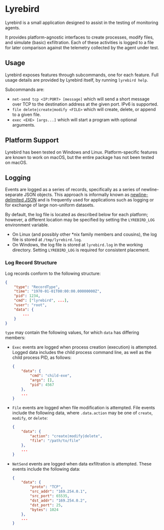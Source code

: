Lyrebird
========

Lyrebird is a small application designed to assist in the testing of
monitoring agents.

It provides platform-agnostic interfaces to create processes, modify
files, and simulate (basic) exfiltration. Each of these activities is
logged to a file for later comparison against the telemetry collected
by the agent under test.

## Usage

Lyrebird exposes features through subcommands, one for each feature.
Full usage details are provided by Lyrebird itself, by running
`lyrebird help`.

Subcommands are:

- `net-send tcp <IP:PORT> [message]` which will send a short message
  over TCP to the destination address at the given port. IPv6 is
  supported.
- `file delete|create|modify <FILE>` which will create, delete, or
  append to a given file.
- `exec <EXE> [args...]` which will start a program with optional
  arguments.

## Platform Support

Lyrebird has been tested on Windows and Linux. Platform-specific
features are known to work on macOS, but the entire package has not
been tested on macOS.

## Logging

Events are logged as a series of records, specifically as a series of
newline-separate JSON objects. This approach is informally known as
[newline-delimited JSON](http://ndjson.org/) and is frequently used
for applications such as logging or for exchange of large non-uniform
datasets.

By default, the log file is located as described below for each
platform; however, a different location may be specified by setting
the `LYREBIRD_LOG` environment variable.

- On Linux (and possibly other \*nix family members and cousins), the
  log file is stored at `/tmp/lyrebird.log`.
- On Windows, the log file is stored at `lyrebird.log` in the working
  directory. Setting `LYREBIRD_LOG` is required for consistent
  placement.

### Log Record Structure

Log records conform to the following structure:

```json
{
    "type": "RecordType",
    "time": "1970-01-01T00:00:00.00000000Z",
    "pid": 1234,
    "cmd": ["lyrebird", ...],
    "user": "root",
    "data": {
        ...
    }
}
```

`type` may contain the following values, for which `data` has
differing members:

- `Exec` events are logged when process creation (execution)
  is attempted. Logged data includes the child process command line,
  as well as the child process PID, as follows:
  ```json
  {
      "data": {
          "cmd": "child-exe",
          "args": [],
          "pid": 4567
      },
      ...
  }
  ```
  
- `File` events are logged when file modification is attempted. File
  events include the following data, where `.data.action` may be one
  of `create`, `modify`, or `delete`:
  ```json
  {
      "data": {
          "action": "create|modify|delete",
          "file": "/path/to/file"
      },
      ...
  }
  ```

- `NetSend` events are logged when data exfiltration is attempted.
  These events include the following data:
  ```json
  {
      "data": {
          "proto": "TCP",
          "src_addr": "169.254.0.1",
          "src_port": 65535,
          "dst_addr": "169.254.0.2",
          "dst_port": 25,
          "bytes": 1024
      },
      ...
  }
  ```

